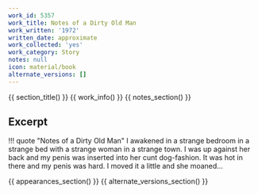 ```yaml
---
work_id: 5357
work_title: Notes of a Dirty Old Man
work_written: '1972'
written_date: approximate
work_collected: 'yes'
work_category: Story
notes: null
icon: material/book
alternate_versions: []
---
```


{{ section_title() }}
{{ work_info() }}
{{ notes_section() }}
## Excerpt
!!! quote "Notes of a Dirty Old Man"
    I awakened in a strange bedroom in a strange bed with a strange woman in a strange town. I was up against her back and my penis was inserted into her cunt dog-fashion. It was hot in there and my penis was hard. I moved it a little and she moaned...

{{ appearances_section() }}
{{ alternate_versions_section() }}